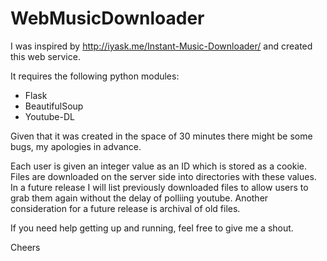 # WebMusicDownloader
I was inspired by http://iyask.me/Instant-Music-Downloader/ and created this web service.

It requires the following python modules:
- Flask
- BeautifulSoup
- Youtube-DL

Given that it was created in the space of 30 minutes there might be some bugs, my apologies in advance.

Each user is given an integer value as an ID which is stored as a cookie. Files are downloaded on the server side into directories with these values.
In a future release I will list previously downloaded files to allow users to grab them again without the delay of polliing youtube.
Another consideration for a future release is archival of old files.

If you need help getting up and running, feel free to give me a shout.

Cheers
